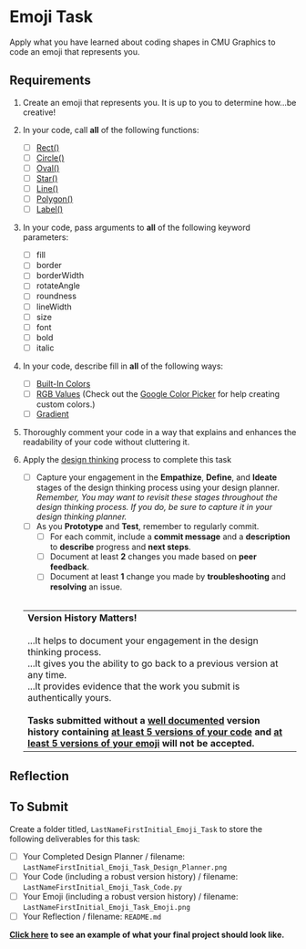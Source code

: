 # Emoji Task

Apply what you have learned about coding shapes in CMU Graphics to code an emoji that represents you.

## Requirements

1. Create an emoji that represents you.  It is up to you to determine how...be creative!

2. In your code, call **all** of the following functions:
    * [ ] [Rect()](https://academy.cs.cmu.edu/docs/rect)
    * [ ] [Circle()](https://academy.cs.cmu.edu/docs/circle)
    * [ ] [Oval()](https://academy.cs.cmu.edu/docs/oval)
    * [ ] [Star()](https://academy.cs.cmu.edu/docs/star)
    * [ ] [Line()](https://academy.cs.cmu.edu/docs/line)
    * [ ] [Polygon()](https://academy.cs.cmu.edu/docs/polygon)
    * [ ] [Label()](https://academy.cs.cmu.edu/docs/label)

3. In your code, pass arguments to **all** of the following keyword parameters:
    * [ ] fill
    * [ ] border 
    * [ ] borderWidth 
    * [ ] rotateAngle  
    * [ ] roundness 
    * [ ] lineWidth 
    * [ ] size
    * [ ] font
    * [ ] bold 
    * [ ] italic 
          
4. In your code, describe fill in **all** of the following ways:
    * [ ] [Built-In Colors](https://academy.cs.cmu.edu/docs/builtInColors)
    * [ ] [RGB Values](https://academy.cs.cmu.edu/docs/rgbValues) (Check out the [Google Color Picker](https://www.google.com/search?q=google+color+picker) for help creating custom colors.)
    * [ ] [Gradient](https://academy.cs.cmu.edu/docs/gradients)
  
5. Thoroughly comment your code in a way that explains and enhances the readability of your code without cluttering it.

6. Apply the [design thinking](https://github.com/MrJSwotinsky/AP_Computer_Science_Principles_2025_2026/blob/main/Resources/Design%20Thinking.pdf) process to complete this task
     * [ ] Capture your engagement in the **Empathize**, **Define**, and **Ideate** stages of the design thinking process using your design planner.<br>*Remember, You may want to revisit these stages throughout the design thinking process.  If you do, be sure to capture it in your design thinking planner.*
     * [ ] As you **Prototype** and **Test**, remember to regularly commit.
        * [ ]  For each commit, include a **commit message** and a **description** to **describe** progress and **next steps**.
        * [ ]  Document at least **2** changes you made based on **peer feedback**.
        * [ ]  Document at least **1** change you made by **troubleshooting** and **resolving** an issue.
   <br><br>
   <table>
      <tr>
         <td>
            <b>Version History Matters!</b><br><br>
            ...It helps to document your engagement in the design thinking process.<br>
            ...It gives you the ability to go back to a previous version at any time.<br>
            ...It provides evidence that the work you submit is authentically yours.<br><br>
            <b>Tasks submitted without a <ins>well documented</ins> version history containing <ins>at least 5 versions of your code</ins> and <ins>at least 5 versions of your emoji</ins> will not be accepted.</b>
         </td>
      </tr>
   </table>

## Reflection

## To Submit

Create a folder titled, `LastNameFirstInitial_Emoji_Task` to store the following deliverables for this task:

* [ ] Your Completed Design Planner  / filename: `LastNameFirstInitial_Emoji_Task_Design_Planner.png`
* [ ] Your Code (including a robust version history) / filename: `LastNameFirstInitial_Emoji_Task_Code.py`
* [ ] Your Emoji (including a robust version history) / filename: `LastNameFirstInitial_Emoji_Task_Emoji.png`
* [ ] Your Reflection / filename: `README.md`

**[Click here](https://github.com/MrJSwotinsky/AP_Computer_Science_Principles_2025_2026/tree/main/Unit_1_Intro_to_CMU_Graphics/Tasks/Emoji_Task/Sample) to see an example of what your final project should look like.**
